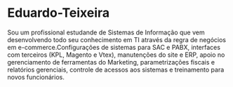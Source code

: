 # Eduardo-Teixeira

Sou um profissional estudande de Sistemas de Informação que vem desenvolvendo todo seu conhecimento em TI através da regra de negócios em e-commerce.Configurações de sistemas para SAC e PABX, interfaces com terceiros (KPL, Magento e Vtex), manutenções do site e ERP, apoio no gerenciamento de ferramentas do Marketing, parametrizações fiscais e relatórios gerenciais, controle de acessos aos sistemas e treinamento para novos funcionários.
